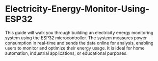 # Electricity-Energy-Monitor-Using-ESP32
This guide will walk you through building an electricity energy monitoring system using the ESP32 microcontroller. The system measures power consumption in real-time and sends the data online for analysis, enabling users to monitor and optimize their energy usage. It is ideal for home automation, industrial applications, or educational purposes.

